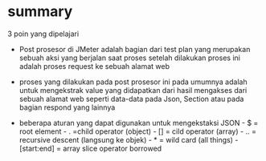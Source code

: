 # summary

3 poin yang dipelajari

- Post prosesor di JMeter adalah bagian dari test plan yang merupakan sebuah aksi yang berjalan saat proses setelah dilakukan proses ini adalah proses request ke sebuah alamat web
  
- proses yang dilakukan pada post prosesor ini pada umumnya adalah untuk mengekstrak value yang didapatkan dari hasil mengakses dari sebuah alamat web seperti data-data pada Json, Section atau pada bagian respond yang lainnya
  
- beberapa aturan yang dapat digunakan untuk mengekstaksi JSON - $ = root element - . =child operator (object) - [] = cild operator (array) - .. = recursive descent (langsung ke objek) - * = wild card (all things) - [start:end] = array slice operator borrowed